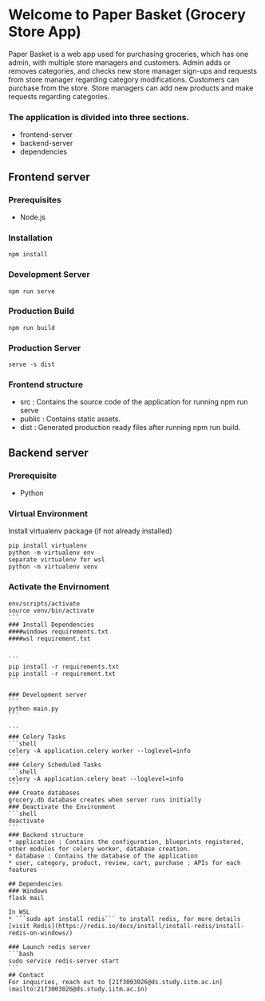 # Welcome to Paper Basket (Grocery Store App)
Paper Basket is a web app used for purchasing groceries, which has one 
admin, with multiple store managers and customers. Admin adds or removes categories, and checks new store manager sign-ups and requests from store manager regarding category modifications. Customers can purchase from the store. Store managers can add new products and make requests regarding categories.

### The application is divided into three sections.
* frontend-server
* backend-server
* dependencies

## Frontend server
### Prerequisites
- Node.js
### Installation
```shell
npm install
```
### Development Server
```shell
npm run serve
```
### Production Build
```shell
npm run build
```
### Production Server
```shell
serve -s dist
```
### Frontend structure
* src : Contains the source code of the application for running npm run serve
* public : Contains static assets.
* dist : Generated production ready files after running npm run build.

## Backend server
### Prerequisite
- Python
### Virtual Environment
Install virtualenv package (if not already installed)
```shell
pip install virtualenv
python -m virtualenv env
separate virtualenv for wsl
python -m virtualenv venv
```
### Activate the Envirnoment
````
env/scripts/activate
source venv/bin/activate
```
### Install Dependencies
####windows requirements.txt
####wsl requirement.txt


```
pip install -r requirements.txt
pip install -r requirement.txt
```

### Development server
```
python main.py 
```

```
### Celery Tasks
```shell
celery -A application.celery worker --loglevel=info
```
### Celery Scheduled Tasks
```shell
celery -A application.celery beat --loglevel=info
```
### Create databases
grocery.db database creates when server runs initially
### Deactivate the Environment
```shell
deactivate
```
### Backend structure
* application : Contains the configuration, blueprints registered, other modules for celery worker, database creation.
* database : Contains the database of the application
* user, category, product, review, cart, purchase : APIs for each features

## Dependencies
### Windows
flask mail

In WSL
* ```sudo apt install redis``` to install redis, for more details [visit Redis](https://redis.io/docs/install/install-redis/install-redis-on-windows/)

### Launch redis server
```bash
sudo service redis-server start
```
## Contact
For inquiries, reach out to [21f3003026@ds.study.iitm.ac.in](mailto:21f3003026@ds.study.iitm.ac.in)